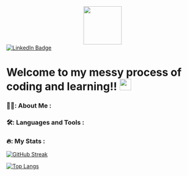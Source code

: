 <div id="header" align="center">
  <img src="https://i1.wp.com/www.statecollegegirlscouts.org/wp-content/uploads/2019/08/Cadette-Coding-for-good-1.png?fit=319%2C319&ssl=1" width="100"/>
</div>

<div id="badges">
  <a href="www.linkedin.com/in/abhyuday-chauhan">
    <img src="https://img.shields.io/badge/LinkedIn-blue?style=for-the-badge&logo=linkedin&logoColor=white" alt="LinkedIn Badge"/>
  </a>
</div>

<img src="https://komarev.com/ghpvc/?username=abudubai16&style=flat-square&color=blue" alt=""/>

<h1>
  Welcome to my messy process of coding and learning!!
  <img src="https://media.giphy.com/media/hvRJCLFzcasrR4ia7z/giphy.gif" width="30px"/>
</h1>

### 👨‍🎓: About Me :

### 🛠️: Languages and Tools :

### 🔥: My Stats :
[![GitHub Streak](http://github-readme-streak-stats.herokuapp.com?user=abudubai16&theme=dark&background=000000)](https://git.io/streak-stats)


[![Top Langs](https://github-readme-stats.vercel.app/api/top-langs/?username=abudubai16&layout=compact&theme=vision-friendly-dark)](https://github.com/anuraghazra/github-readme-stats)


